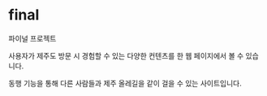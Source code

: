 # final
파이널 프로젝트

사용자가 제주도 방문 시 경험할 수 있는 다양한 컨텐츠를 한 웹 페이지에서  볼 수 있습니다.

동행 기능을 통해 다른 사람들과 제주 올레길을 같이 걸을 수 있는 사이트입니다.
